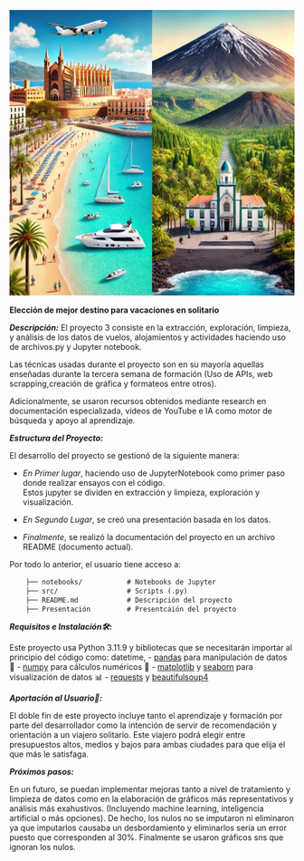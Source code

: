

![Mallorca vs Tenerife](imagen.webp)


**Elección de mejor destino para vacaciones en solitario**


***Descripción:***
El proyecto 3 consiste en la extracción, exploración, limpieza, y análisis de los datos de vuelos, alojamientos y actividades haciendo uso de archivos.py y Jupyter notebook.

Las técnicas usadas durante el proyecto son en su mayoría aquellas enseñadas durante la tercera semana de formación (Uso de APIs, web scrapping,creación de gráfica y formateos entre otros).

Adicionalmente, se usaron recursos obtenidos mediante research en documentación especializada, vídeos de YouTube e IA como motor de búsqueda y apoyo al aprendizaje.


***Estructura del Proyecto:***

El desarrollo del proyecto se gestionó de la siguiente manera:

- _En Primer lugar_, haciendo uso de JupyterNotebook como primer paso donde realizar ensayos con el código.  
 Estos jupyter se dividen en extracción y limpieza, exploración y visualización.

- _En Segundo Lugar_, se creó una presentación basada en los datos.

- _Finalmente_, se realizó la documentación del proyecto en un archivo README (documento actual).

Por todo lo anterior, el usuario tiene acceso a:

        ├── notebooks/           # Notebooks de Jupyter 
        ├── src/                 # Scripts (.py)
        ├── README.md            # Descripción del proyecto
        ├── Presentación         # Presentcaión del proyecto
***Requisitos e Instalación🛠️:***

Este proyecto usa Python 3.11.9 y bibliotecas que se necesitarán importar al principio del código como:
datetime, 
    - [pandas](https://pandas.pydata.org/docs/) para manipulación de datos 🧹
    - [numpy](https://numpy.org/doc/2.1/) para cálculos numéricos 🔢
    - [matplotlib](https://matplotlib.org/stable/index.html) y [seaborn](https://seaborn.pydata.org/) para visualización de datos 📊
    - [requests](https://requests.readthedocs.io/en/latest/) y [beautifulsoup4](https://beautiful-soup-4.readthedocs.io/en/latest/)

***Aportación al Usuario🤝:***

El doble fin de este proyecto incluye tanto el aprendizaje y formación por parte del desarrollador como la intención de servir de recomendación y orientación a un viajero solitario.
Este viajero podrá elegir entre presupuestos altos, medios y bajos para ambas ciudades para que elija el que más le satisfaga.

***Próximos pasos:***

En un futuro, se puedan implementar mejoras tanto a nivel de tratamiento y limpieza de datos como en la elaboración de gráficos más representativos y análisis más exahustivos. (Incluyendo machine learning, inteligencia artificial o más opciones). De hecho, los nulos no se imputaron ni eliminaron ya que imputarlos causaba un desbordamiento y eliminarlos sería un error puesto que corresponden al 30%. Finalmente se usaron gráficos sns que ignoran los nulos.

